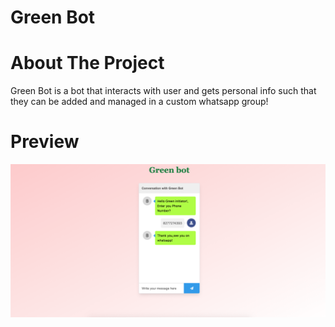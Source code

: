 # Green Bot

# About The Project
Green Bot is a bot that interacts with user and gets personal info such that they can be added and managed in a custom whatsapp group!
 
# Preview
<img src="https://github.com/raghavyuva/greenbot/blob/master/src/chatbot/asset/Screenshot%202023-06-01%20at%2010.24.40%20AM.png" alt="greenbot" >
